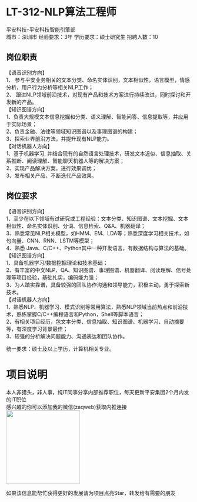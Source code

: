 # LT-312-NLP算法工程师
平安科技-平安科技智能引擎部  
城市：深圳市 经验要求：3年 学历要求：硕士研究生  招聘人数：10

## 岗位职责
【语音识别方向】   
1、 参与平安业务相关的文本分类、命名实体识别，文本相似性，语言模型，情感分析，用户行为分析等相关NLP工作；   
2、 跟进NLP领域前沿技术，对现有产品和技术方案进行持续改进，同时探讨和开发新的产品。   
【知识图谱方向】   
1、负责大规模文本信息挖掘和分类、语义理解、智能问答、信息提取等，并应用于实际场景；   
2、负责金融、法律等领域知识图谱以及事理图谱的构建；   
3、探索业界前沿方法，并提升现有NLP能力。   
【对话机器人方向】   
1、基于机器学习, 并结合现有的自然语言处理技术，研发文本近似、信息抽取、关系推断、阅读理解、智能聊天机器人等的解决方案；   
2、实现产品解决方案，进行效果调优；   
3、发布相关产品，不断迭代产品效果。

## 岗位要求
【语音识别方向】   
1、至少在以下领域有过研究或工程经验：文本分类、知识图谱、文本挖掘、文本相似性、命名实体识别、分词、信息检索、Q&A、机器翻译；   
3、熟悉常见NLP相关模型，如HMM、EM、LDA等；熟悉深度学习相关技术，如句向量、CNN、RNN、LSTM等模型；   
4、熟悉 Java、C/C++、Python其中一种开发语言，有数据结构与算法的基础。   
【知识图谱方向】   
1、具备机器学习/数据挖掘理论和技术基础；   
2、有丰富的中文NLP、QA、知识图谱、事理图谱、机器翻译、阅读理解、信号处理等项目经验，基础扎实，编码能力强；   
3、为人踏实靠谱，具备较强的团队协作沟通和领导能力，积极主动，勇于探索新技术。   
【对话机器人方向】   
1、熟悉NLP、机器学习、模式识别等常用算法，熟悉NLP领域当前热点和前沿技术，熟练掌握C/C++编程语言和Python，Shell等脚本语言；   
2、有相关项目经历，包文本分类、信息抽取、知识图谱、机器学习、自动摘要等，有深度学习背景最佳；   
3、较强的分析解决问题能力、沟通表达和团队协作。   
   
统一要求：硕士及以上学历，计算机相关专业。

# 项目说明

本人非猎头，非人事，纯IT同事分享内部推荐职位，每天更新平安集团2个月内发的IT职位  
感兴趣的你可以添加我的微信(zaqweb)获取内推连接  
<img src="https://github.com/zaqweb/PA-IT-JOBS/blob/master/WechatICode.jpeg"  height="200" width="200">

如果该信息能帮忙获得更好的发展请为项目点亮Star，转发给有需要的朋友




